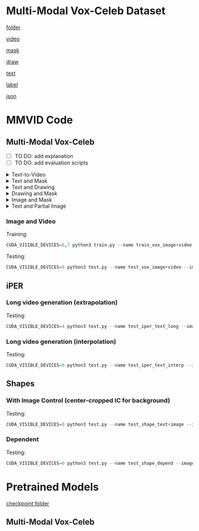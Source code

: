 # Multi-Modal Vox-Celeb Dataset
[folder](https://drive.google.com/drive/folders/18ebgGGTw0610_SRxiu5M3mdJCZqa-O74?usp=sharing)

[video](https://drive.google.com/file/d/1eG4CkNNqEuLz9LCa2XtesNepa9bsa1TP/view?usp=sharing)

[mask](https://drive.google.com/file/d/1Y36Or0pEnLQwn9uyORu9394_EcNpa3gl/view?usp=sharing)

[draw](https://drive.google.com/file/d/15UiX1KtyPPSagLjPhnEpm0ynG8PpMT8u/view?usp=sharing)

[text](https://drive.google.com/file/d/19e-9w-0-5FHwIXJ1CmHSKHli3jVMKkLu/view?usp=sharing)

[label](https://drive.google.com/file/d/1Eta6BrTTtV9vv1Hw05n3qo1uvH-3lB4t/view?usp=sharing)

[json](https://drive.google.com/file/d/1Q-ZxGfhNLlIC0X1cW2riBFZ6cz_3tcjy/view?usp=sharing)

# MMVID Code
## Multi-Modal Vox-Celeb

- [ ] TO DO: add explanation
- [ ] TO DO: add evaluation scripts

<details>
  <summary>Text-to-Video</summary>
  
  #### Training:
    bash scripts/mmvoxceleb/text_to_video/train.sh
  #### Testing:
    bash scripts/mmvoxceleb/text_to_video/test.sh
  #### For Quantitative Evaluation (FVD and PRD):
    bash scripts/mmvoxceleb/text_to_video/evaluation.sh
</details>

<details>
  <summary>Text and Mask</summary>
  
  #### Training:
    bash scripts/mmvoxceleb/text_and_mask/train.sh
  #### Testing:
    bash scripts/mmvoxceleb/text_and_mask/test.sh
  #### For Quantitative Evaluation (FVD and PRD):
    To Add
</details>

<details>
  <summary>Text and Drawing</summary>
  
  #### Training:
    bash scripts/mmvoxceleb/text_and_drawing/train.sh
  #### Testing:
    bash scripts/mmvoxceleb/text_and_drawing/test.sh
  #### For Quantitative Evaluation (FVD and PRD):
    To Add
</details>

<details>
  <summary>Drawing and Mask</summary>
  
  #### Training:
    bash scripts/mmvoxceleb/drawing_and_mask/train.sh
  #### Testing:
    bash scripts/mmvoxceleb/drawing_and_mask/test.sh
  #### For Quantitative Evaluation (FVD and PRD):
    To Add
</details>

<details>
  <summary>Image and Mask</summary>
  
  #### Training:
    bash scripts/mmvoxceleb/image_and_mask/train.sh
  #### Testing:
    bash scripts/mmvoxceleb/image_and_mask/test.sh
  #### For Quantitative Evaluation (FVD and PRD):
    To Add
</details>

<details>
  <summary>Text and Partial Image</summary>
  
  #### Training:
    bash scripts/mmvoxceleb/image_and_mask/train.sh
  #### Testing:
    bash scripts/mmvoxceleb/image_and_mask/test.sh
  #### For Quantitative Evaluation (FVD and PRD):
    To Add
</details>




### Image and Video
Training:
``` python
CUDA_VISIBLE_DEVICES=6,7 python3 train.py --name train_vox_image+video --image_text_folder data/vox-celeba-alex_v2 --dataset vox --attr_mode image+video33 --vc_mode face2_8x8 --visual --num_visuals 4 --fullvc --batch_size 32 --text_seq_len 20 --dim 768 --pretrained_transformer openai_clip_visual --iters 200000 --learning_rate 1e-4 --random_resize_crop_lower_ratio 1 --clip_grad_norm 1 --lr_decay --lr_scheduler warmuplr --optimizer adam --weight_decay 0.0 --which_tokenizer simple --use_html --log_every 200 --sample_every 5000 --n_sample 2 --n_per_sample 4 --num_targets 8 --frame_num 8 --frame_step 4 --which_vae vqgan1024 --image_size 128 --beta_rel 0.5 --beta_vid 0.5 --beta_msm 7 --log_root logs --lr_scheduler_warmup 5000 --msm_strategy_prob 7,1,1,1 --msm_bernoulli_prob 0.2,0.2 --vid_strategy_prob 1,1,1,1 --dropout_vc 0.4 --dist_url tcp://localhost:10007 --vae_path pretrained_models/vae_vox.ckpt --cvae_path pretrained_models/cvae_vox.ckpt --rel_no_fully_masked --visual_aug_mode motion_color 
```

Testing:
``` python
CUDA_VISIBLE_DEVICES=0 python3 test.py --name test_vox_image+video --image_text_folder data/vox-celeba-alex_v2 --dataset vox --attr_mode image+video33 --visual --vc_mode face2_8x8 --num_visuals 4 --fullvc --text_seq_len 20 --dim 768 --pretrained_transformer openai_clip_visual --which_tokenizer simple --use_html --num_targets 8 --frame_num 8 --frame_step 4 --which_vae vqgan1024 --image_size 128 --log_root logs --use_cvae --iters 20 --batch_size 16 --n_per_sample 4 --n_sample 1 --no_debug --mp_T 20 --dalle_path vox_bert_image+video_bs32_149k.pt
```

## iPER
### Long video generation (extrapolation)
Testing:
``` python
CUDA_VISIBLE_DEVICES=4 python3 test.py --name test_iper_text_long --image_text_folder data/iper2 --dataset iper --slow --text_seq_len 16 --dim 768 --pretrained_transformer openai_clip_visual --which_tokenizer simple --use_html --num_visuals 0 --num_targets 8 --frame_num 8 --frame_step 8 --which_vae vqgan1024 --image_size 128 --log_root logs --dataset_keys iper_test.txt --iters 20 --batch_size 1 --n_per_sample 1 --n_sample 1 --no_debug --mp_T 20 --dalle_path iper_bert_txtdrop_slow_180k.pt --eval_mode long --long_mode long --t_repeat 50 --t_overlap 7 
```

### Long video generation (interpolation)
Testing:
``` python
CUDA_VISIBLE_DEVICES=0 python3 test.py --name test_iper_text_interp --image_text_folder data/iper2 --dataset iper --slow --text_seq_len 16 --dim 768 --pretrained_transformer openai_clip_visual --which_tokenizer simple --use_html --num_visuals 0 --num_targets 8 --frame_num 8 --frame_step 8 --which_vae vqgan1024 --image_size 128 --log_root logs --dataset_keys iper_test.txt --iters 20 --batch_size 1 --n_per_sample 1 --n_sample 1 --no_debug --mp_T 20 --dalle_path iper_bert_txtdrop_slow_180k.pt --eval_mode long --long_mode interp_real --t_repeat 2 
```

## Shapes
### With Image Control (center-cropped IC for background)
Testing:
``` python
CUDA_VISIBLE_DEVICES=0 python3 test.py --name test_shape_text+image --image_text_folder data/shapes1c --dataset shape_attr --attr_mode text --visual --vc_mode shape_4x4 --num_visuals 1 --text_seq_len 20 --dim 768 --pretrained_transformer openai_clip_visual --which_tokenizer simple --use_html --n_sample 1 --n_per_sample 4 --num_targets 16 --frame_num 16 --frame_step 1 --which_vae vqgan1024 --image_size 64 --log_root logs --iters 20 --mp_T 20 --dalle_path shape_bert_text+image_60k.pt 
```

### Dependent
Testing:
``` python
CUDA_VISIBLE_DEVICES=0 python3 test.py --name test_shape_depend --image_text_folder data/shapes_v2 --attr_mode color+shape+background+rand --num_visuals 3 --dataset shape_attr --text_seq_len 32 --dim 768 --pretrained_transformer openai_clip_visual --bpe_path dalle_pytorch/data/variety.bpe --which_tokenizer yttm --use_html --num_targets 16 --frame_num 16 --frame_step 1 --which_vae vqgan1024 --image_size 64 --visual --fullvc --dataset_keys data/shapes_v2/large.txt --insert_sep --test_mode shapes --iters 20 --n_sample 1 --n_per_sample 4 --negvc --batch_size 2 --no_debug --dalle_path shape_bert_depend_init=norand.pt 
```

# Pretrained Models
[checkpoint folder](https://drive.google.com/drive/folders/1q_YdEBylrAWeuSleq6Jp58epE3KM-oXK?usp=sharing)

## Multi-Modal Vox-Celeb
